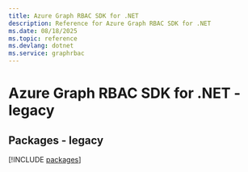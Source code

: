 ```yaml
---
title: Azure Graph RBAC SDK for .NET
description: Reference for Azure Graph RBAC SDK for .NET
ms.date: 08/18/2025
ms.topic: reference
ms.devlang: dotnet
ms.service: graphrbac
---
```

# Azure Graph RBAC SDK for .NET - legacy
## Packages - legacy
[!INCLUDE [packages](graph-rbac-index.md)]